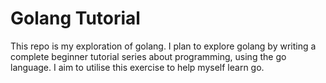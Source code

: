 # Golang Tutorial

This repo is my exploration of golang. I plan to explore golang by writing a complete beginner tutorial series
about programming, using the go language. I aim to utilise this exercise to help myself learn go.
